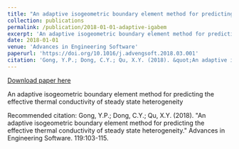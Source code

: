 ```yaml
---
title: "An adaptive isogeometric boundary element method for predicting the effective thermal conductivity of steady state heterogeneity"
collection: publications
permalink: /publication/2018-01-01-adaptive-igabem
excerpt: 'An adaptive isogeometric boundary element method for predicting the effective thermal conductivity of steady state heterogeneity'
date: 2018-01-01
venue: 'Advances in Engineering Software'
paperurl: 'https://doi.org/10.1016/j.advengsoft.2018.03.001'
citation: 'Gong, Y.P.; Dong, C.Y.; Qu, X.Y. (2018). &quot;An adaptive isogeometric boundary element method for predicting the effective thermal conductivity of steady state heterogeneity.&quot; Advances in Engineering Software. 119:103-115.'
---
```


<a href='https://doi.org/10.1016/j.advengsoft.2018.03.001'>Download paper here</a>

An adaptive isogeometric boundary element method for predicting the effective thermal conductivity of steady state heterogeneity

Recommended citation: Gong, Y.P.; Dong, C.Y.; Qu, X.Y. (2018). "An adaptive isogeometric boundary element method for predicting the effective thermal conductivity of steady state heterogeneity." Advances in Engineering Software. 119:103-115.